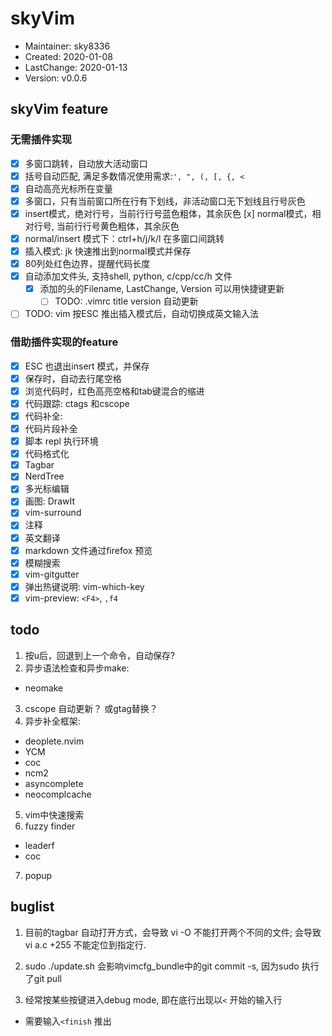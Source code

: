 # skyVim
- Maintainer: sky8336
-    Created: 2020-01-08
- LastChange: 2020-01-13
-    Version: v0.0.6

## skyVim feature
### 无需插件实现
- [x] 多窗口跳转，自动放大活动窗口
- [x] 括号自动匹配, 满足多数情况使用需求:`', ", (, [, {, <`
- [x] 自动高亮光标所在变量
- [x] 多窗口，只有当前窗口所在行有下划线，非活动窗口无下划线且行号灰色
- [x] insert模式，绝对行号，当前行行号蓝色粗体，其余灰色
  [x] normal模式，相对行号, 当前行行号黄色粗体，其余灰色
- [x] normal/insert 模式下：ctrl+h/j/k/l 在多窗口间跳转
- [x] 插入模式:  jk 快速推出到normal模式并保存
- [x] 80列处红色边界，提醒代码长度
- [x] 自动添加文件头, 支持shell, python, c/cpp/cc/h 文件
  - [x] 添加的头的Filename, LastChange, Version 可以用快捷键更新
    - [ ] TODO: .vimrc title version 自动更新
- [ ] TODO: vim 按ESC 推出插入模式后，自动切换成英文输入法

### 借助插件实现的feature
- [x] ESC 也退出insert 模式，并保存
- [x] 保存时，自动去行尾空格
- [x] 浏览代码时，红色高亮空格和tab键混合的缩进
- [x] 代码跟踪: ctags 和cscope
- [x] 代码补全:
- [x] 代码片段补全
- [x] 脚本 repl 执行环境
- [x] 代码格式化
- [x] Tagbar
- [x] NerdTree
- [x] 多光标编辑
- [x] 画图: DrawIt
- [x] vim-surround
- [x] 注释
- [x] 英文翻译
- [x] markdown 文件通过firefox 预览
- [x] 模糊搜索
- [x] vim-gitgutter
- [x] 弹出热键说明: vim-which-key
- [x] vim-preview: `<F4>`, `,f4`

## todo
1. 按u后，回退到上一个命令，自动保存?
2. 异步语法检查和异步make: 
  - neomake
3. cscope 自动更新？ 或gtag替换？
4. 异步补全框架: 
  - deoplete.nvim
  - YCM
  - coc
  - ncm2
  - asyncomplete
  - neocomplcache
5. vim中快速搜索
6. fuzzy finder
  - leaderf
  - coc
7. popup

## buglist
1. 目前的tagbar 自动打开方式，会导致 vi -O 不能打开两个不同的文件;
	会导致vi a.c +255 不能定位到指定行.

2. sudo ./update.sh 会影响vimcfg_bundle中的git commit -s, 因为sudo 执行了git
pull
3. 经常按某些按键进入debug mode, 即在底行出现以`<` 开始的输入行
  - 需要输入`<finish` 推出

